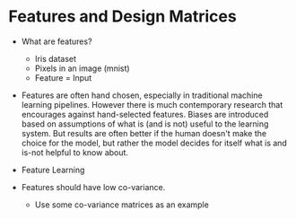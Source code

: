 # Features and Design Matrices

- What are features?
 	- Iris dataset
 	- Pixels in an image (mnist)
 	- Feature = Input

- Features are often hand chosen, especially in traditional machine learning pipelines. However there is much contemporary research that encourages against hand-selected features. Biases are introduced based on assumptions of what is (and is not) useful to the learning system. But results are often better if the human doesn't make the choice for the model, but rather the model decides for itself what is and is-not helpful to know about.
- Feature Learning

- Features should have low co-variance.
	- Use some co-variance matrices as an example

